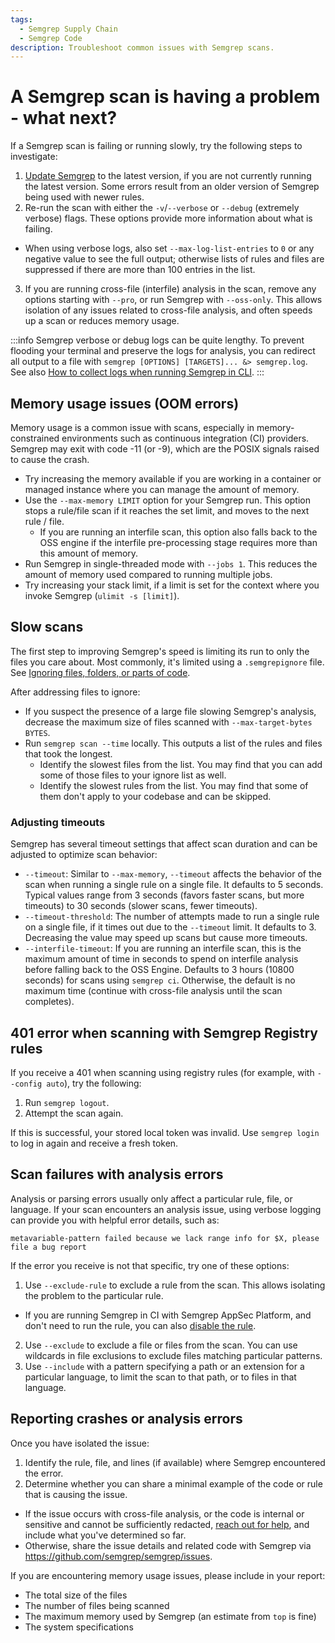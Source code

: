 ```yaml
---
tags:
  - Semgrep Supply Chain
  - Semgrep Code
description: Troubleshoot common issues with Semgrep scans.
---
```


# A Semgrep scan is having a problem - what next?

If a Semgrep scan is failing or running slowly, try the following steps to investigate:

1. [Update Semgrep](/docs/update) to the latest version, if you are not currently running the latest version. Some errors result from an older version of Semgrep being used with newer rules.
2. Re-run the scan with either the `-v`/`--verbose` or `--debug` (extremely verbose) flags. These options provide more information about what is failing. 
  * When using verbose logs, also set `--max-log-list-entries` to `0` or any negative value to see the full output; otherwise lists of rules and files are suppressed if there are more than 100 entries in the list.
3. If you are running cross-file (interfile) analysis in the scan, remove any options starting with `--pro`, or run Semgrep with `--oss-only`. This allows isolation of any issues related to cross-file analysis, and often speeds up a scan or reduces memory usage.

:::info
Semgrep verbose or debug logs can be quite lengthy. To prevent flooding your terminal and preserve the logs for analysis, you can redirect all output to a file with `semgrep [OPTIONS] [TARGETS]... &> semgrep.log`. See also [How to collect logs when running Semgrep in CLI](/docs/kb/semgrep-code/collect-cli-logs).
:::

## Memory usage issues (OOM errors)

Memory usage is a common issue with scans, especially in memory-constrained environments such as continuous integration (CI) providers. Semgrep may exit with code -11 (or -9), which are the POSIX signals raised to cause the crash.

* Try increasing the memory available if you are working in a container or managed instance where you can manage the amount of memory.
* Use the `--max-memory LIMIT` option for your Semgrep run. This option stops a rule/file scan if it reaches the set limit, and moves to the next rule / file.
  - If you are running an interfile scan, this option also falls back to the OSS engine if the interfile pre-processing stage requires more than this amount of memory.
* Run Semgrep in single-threaded mode with `--jobs 1`. This reduces the amount of memory used compared to running multiple jobs.
* Try increasing your stack limit, if a limit is set for the context where you invoke Semgrep (`ulimit -s [limit]`).

## Slow scans

The first step to improving Semgrep's speed is limiting its run to only the files you care about. Most commonly, it's limited using a `.semgrepignore` file. See [Ignoring files, folders, or parts of code](/ignoring-files-folders-code).

After addressing files to ignore:

* If you suspect the presence of a large file slowing Semgrep's analysis, decrease the maximum size of files scanned with `--max-target-bytes BYTES`.
* Run `semgrep scan --time` locally. This outputs a list of the rules and files that took the longest.
  * Identify the slowest files from the list. You may find that you can add some of those files to your ignore list as well.
  * Identify the slowest rules from the list. You may find that some of them don't apply to your codebase and can be skipped.

 ### Adjusting timeouts

Semgrep has several timeout settings that affect scan duration and can be adjusted to optimize scan behavior:

 * `--timeout`: Similar to `--max-memory`, `--timeout` affects the behavior of the scan when running a single rule on a single file. It defaults to 5 seconds. Typical values range from 3 seconds (favors faster scans, but more timeouts) to 30 seconds (slower scans, fewer timeouts).
 * `--timeout-threshold`: The number of attempts made to run a single rule on a single file, if it times out due to the `--timeout` limit. It defaults to 3. Decreasing the value may speed up scans but cause more timeouts.
 * `--interfile-timeout`: If you are running an interfile scan, this is the maximum amount of time in seconds to spend on interfile analysis before falling back to the OSS Engine. Defaults to 3 hours (10800 seconds) for scans using `semgrep ci`. Otherwise, the default is no maximum time (continue with cross-file analysis until the scan completes).

## 401 error when scanning with Semgrep Registry rules

If you receive a 401 when scanning using registry rules (for example, with `--config auto`), try the following:

1. Run `semgrep logout`.
2. Attempt the scan again.

If this is successful, your stored local token was invalid. Use `semgrep login` to log in again and receive a fresh token.

## Scan failures with analysis errors

Analysis or parsing errors usually only affect a particular rule, file, or language. If your scan encounters an analysis issue, using verbose logging can provide you with helpful error details, such as:

```
metavariable-pattern failed because we lack range info for $X, please file a bug report
```

If the error you receive is not that specific, try one of these options:

1. Use `--exclude-rule` to exclude a rule from the scan. This allows isolating the problem to the particular rule.
  * If you are running Semgrep in CI with Semgrep AppSec Platform, and don't need to run the rule, you can also [disable the rule](/docs/semgrep-code/policies/#disable-rules).
2. Use `--exclude` to exclude a file or files from the scan. You can use wildcards in file exclusions to exclude files matching particular patterns.
3. Use `--include` with a pattern specifying a path or an extension for a particular language, to limit the scan to that path, or to files in that language.

## Reporting crashes or analysis errors

Once you have isolated the issue:

1. Identify the rule, file, and lines (if available) where Semgrep encountered the error.
2. Determine whether you can share a minimal example of the code or rule that is causing the issue.
  * If the issue occurs with cross-file analysis, or the code is internal or sensitive and cannot be sufficiently redacted, [reach out for help](/support), and include what you've determined so far.
  * Otherwise, share the issue details and related code with Semgrep via https://github.com/semgrep/semgrep/issues.

If you are encountering memory usage issues, please include in your report:

* The total size of the files
* The number of files being scanned
* The maximum memory used by Semgrep (an estimate from `top` is fine)
* The system specifications
